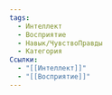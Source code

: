 ```yaml
---
tags:
  - Интеллект
  - Восприятие
  - Навык/ЧувствоПравды
  - Категория
Ссылки:
  - "[[Интеллект]]"
  - "[[Восприятие]]"
---
```

